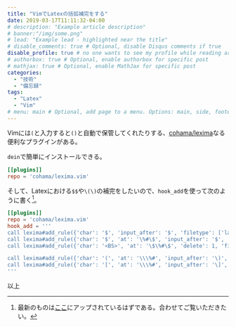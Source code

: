 ```yaml
---
title: "VimでLatexの括弧補完をする"
date: 2019-03-17T11:11:32-04:00
# description: "Example article description"
# banner:"/img/some.png"
# lead: "Example lead - highlighted near the title"
# disable_comments: true # Optional, disable Disqus comments if true
disable_profile: true # no one wants to see my profile while reading articles
# authorbox: true # Optional, enable authorbox for specific post
# mathjax: true # Optional, enable MathJax for specific post
categories:
  - "技術"
  - "備忘録"
tags:
  - "Latex"
  - "Vim"
# menu: main # Optional, add page to a menu. Options: main, side, footer
---
```


Vimには`(`と入力すると`()`と自動で保管してくれたりする、[cohama/lexima](https://github.com/cohama/lexima.vim)なる便利なプラグインがある。

`dein`で簡単にインストールできる。
```dein.toml
[[plugins]]
repo = 'cohama/lexima.vim'
```

そして、Latexにおける`$$`や`\(\)`の補完をしたいので、`hook_add`を使って次のように書く[^update]。
[^update]:最新のものは[ここ](https://raw.githubusercontent.com/woodyZootopia/nvim/master/plugins/lexima.vim)にアップされているはずである。合わせてご覧いただきたい。

```dein.toml
[[plugins]]
repo = 'cohama/lexima.vim'
hook_add = '''
call lexima#add_rule({'char': '$', 'input_after': '$', 'filetype': ['latex','tex']})
call lexima#add_rule({'char': '$', 'at': '\%#\$', 'input_after': '$', 'filetype': ['latex','tex']})
call lexima#add_rule({'char': '<BS>', 'at': '\$\%#\$', 'delete': 1, 'filetype': ['latex','tex']})

call lexima#add_rule({'char': '(', 'at': '\\\%#', 'input_after': '\)', 'filetype': ['latex','tex']})
call lexima#add_rule({'char': '[', 'at': '\\\%#', 'input_after': '\]', 'filetype': ['latex','tex']})
'''
```

以上

